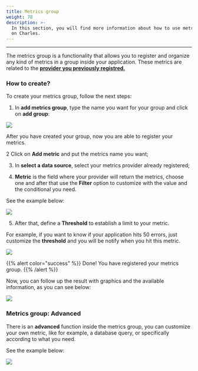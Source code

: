 ```yaml
---
title: Metrics group
weight: 78
description: >-
  In this section, you will find more information about how to use metrics group
  on Charles.
---
```


---

The metrics group is a functionality that allows you to register and organize any kind of metrics in a group inside your application. These metrics are related to the [**provider you previously registred.** ](../../../get-started/defining-a-workspace/register-metrics-provider)

### **How to create?**

To create your metrics group, follow the next steps: 

1. In **add metrics group**, type the name you want for your group and click on **add group**: 

![](/docs-charles/criacaogroup%20%281%29.gif)

After you have created your group, now you are able to register your metrics.

   2 Click on **Add metric**  and put the metrics name you want; 

  3. In **select a data source**, select your metrics provider already registered;

 4. **Metric** is the field where your provider will return the metrics, choose one and after that use the **Filter** option to customize with the value and the conditional you need. 

See the example below: 

![](/docs-charles/metric+filter%20%281%29.gif)

5.  After that, define a **Threshold** to establish a limit to your metric. 

For example, if you want to know if your application hits 50 errors, just customize the **threshold** and you will be notify when you hit this metric. 

![](/docs-charles/threshold%20%281%29.gif)

{{% alert color="success" %}}
Done! You have registered your metrics group.
{{% /alert %}}

Now, you can follow up the result with graphics and the available information, as you can see below: 

![](/docs-charles/graficos%20%281%29.gif)

### **Metrics group: Advanced**

There is an **advanced** function inside the metrics group, you can customize your own metric, like for example, a database query, or specifically according to what you need.

See the example below: 

![](/docs-charles/advanced%20%281%29.png)
